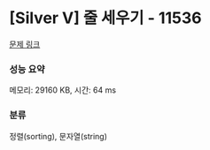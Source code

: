 # [Silver V] 줄 세우기 - 11536 

[문제 링크](https://www.acmicpc.net/problem/11536) 

### 성능 요약

메모리: 29160 KB, 시간: 64 ms

### 분류

정렬(sorting), 문자열(string)

